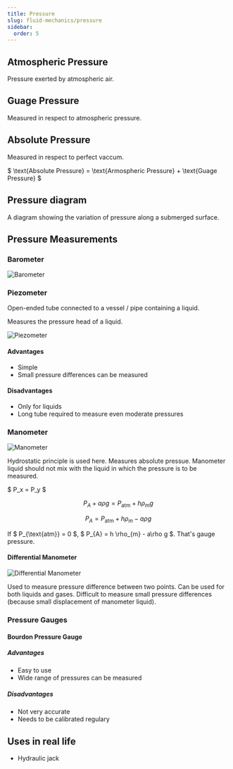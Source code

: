 ```yaml
---
title: Pressure
slug: fluid-mechanics/pressure
sidebar:
  order: 5
---
```


## Atmospheric Pressure

Pressure exerted by atmospheric air.

## Guage Pressure

Measured in respect to atmospheric pressure.

## Absolute Pressure

Measured in respect to perfect vaccum.

$ \text{Absolute Pressure} = \text{Armospheric Pressure} + \text{Guage Pressure}
$

## Pressure diagram

A diagram showing the variation of pressure along a submerged surface.

## Pressure Measurements

### Barometer

![Barometer](/fluids/barometer.png)

### Piezometer

Open-ended tube connected to a vessel / pipe containing a liquid.

Measures the pressure head of a liquid.

![Piezometer](/fluids/piezometer.png)

#### Advantages

- Simple
- Small pressure differences can be measured

#### Disadvantages

- Only for liquids
- Long tube required to measure even moderate pressures

### Manometer

![Manometer](/fluids/manometer.png)

Hydrostatic principle is used here. Measures absolute pressue. Manometer liquid
should not mix with the liquid in which the pressure is to be measured.

$ P_x = P_y $

```math
P_{A} + a\rho g = P_{\text{atm}} + h \rho_{m} g
```

```math
P_{A} = P_{\text{atm}} + h \rho_{m} - a\rho g
```

<!-- prettier-ignore -->
If $ P_{\text{atm}} = 0 $, $ P_{A} = h \rho_{m} - a\rho g $. That's gauge pressure.

#### Differential Manometer

![Differential Manometer](/fluids/differential-manometer.png)

Used to measure pressure difference between two points. Can be used for both
liquids and gases. Difficult to measure small pressure differences (because
small displacement of manometer liquid).

### Pressure Gauges

#### Bourdon Pressure Gauge

##### Advantages

- Easy to use
- Wide range of pressures can be measured

##### Disadvantages

- Not very accurate
- Needs to be calibrated regulary

## Uses in real life

- Hydraulic jack
